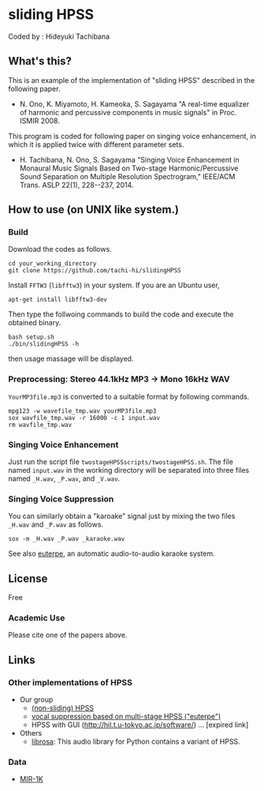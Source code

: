 sliding HPSS
============

Coded by : Hideyuki Tachibana


What's this?
------------
This is an example of the implementation of "sliding HPSS" described in the following paper.

* N. Ono, K. Miyamoto, H. Kameoka, S. Sagayama "A real-time equalizer of harmonic and percussive components in music signals" in Proc. ISMIR 2008.

This program is coded for following paper on singing voice enhancement,
in which it is applied twice with different parameter sets.
* H. Tachibana, N. Ono, S. Sagayama "Singing Voice Enhancement in Monaural Music Signals Based on Two-stage Harmonic/Percussive Sound Separation on Multiple Resolution Spectrogram," IEEE/ACM Trans. ASLP 22(1), 228--237, 2014.


How to use (on UNIX like system.)
---------------------------------

### Build

Download the codes as follows.

	cd your_working_directory
	git clone https://github.com/tachi-hi/slidingHPSS

Install `FFTW3` (`libfftw3`) in your system. If you are an Ubuntu user,

	apt-get install libfftw3-dev

Then type the follwoing commands to build the code and execute the obtained binary.

	bash setup.sh
	./bin/slidingHPSS -h

then usage massage will be displayed.

### Preprocessing: Stereo 44.1kHz MP3 -> Mono 16kHz WAV

`YourMP3file.mp3` is converted to a suitable format by following commands.

	mpg123 -w wavefile_tmp.wav yourMP3file.mp3
	sox wavfile_tmp.wav -r 16000 -c 1 input.wav
	rm wavfile_tmp.wav

### Singing Voice Enhancement

Just run the script file `twostageHPSSscripts/twostageHPSS.sh`. The file named `input.wav` in the working directory will be separated into three files named `_H.wav`, `_P.wav`, and `_V.wav`.

### Singing Voice Suppression

You can similarly obtain a "karoake" signal just by mixing the two files `_H.wav` and `_P.wav` as follows.

	sox -m _H.wav _P.wav _karaoke.wav

See also [euterpe](https://github.com/tachi-hi/euterpe), an automatic audio-to-audio karaoke system.

## License
Free

### Academic Use
Please cite one of the papers above.

## Links

### Other implementations of HPSS

+ Our group
	+ [(non-sliding) HPSS](https://github.com/tachi-hi/HPSS)
	+ [vocal suppression based on multi-stage HPSS ("euterpe")](https://github.com/tachi-hi/euterpe)
	+ HPSS with GUI (http://hil.t.u-tokyo.ac.jp/software/) ... [expired link]
+ Others
	+ [librosa](http://librosa.github.io/librosa/): This audio library for Python contains a variant of HPSS.

### Data
+ [MIR-1K](https://sites.google.com/site/unvoicedsoundseparation/mir-1k)

